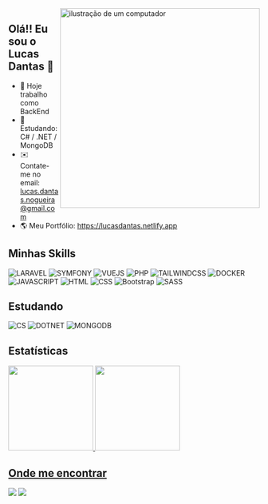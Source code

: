 <img src="https://raw.githubusercontent.com/MicaelliMedeiros/micaellimedeiros/master/image/computer-illustration.png" alt="ilustração de um computador" min-width="400px" max-width="400px" width="400px" align="right">

## Olá!! Eu sou o Lucas Dantas 👋

- 🔭 Hoje trabalho como BackEnd
- 🚀 Estudando: C# / .NET / MongoDB
- ✉️ Contate-me no email: lucas.dantas.nogueira@gmail.com
- 🌎 Meu Portfólio: https://lucasdantas.netlify.app

## Minhas Skills
![LARAVEL](https://skillicons.dev/icons?i=laravel)
![SYMFONY](https://skillicons.dev/icons?i=symfony)
![VUEJS](https://skillicons.dev/icons?i=vuejs)
![PHP](https://skillicons.dev/icons?i=php)
![TAILWINDCSS](https://skillicons.dev/icons?i=tailwindcss)
![DOCKER](https://skillicons.dev/icons?i=docker)
![JAVASCRIPT](https://skillicons.dev/icons?i=js)
![HTML](https://skillicons.dev/icons?i=html)
![CSS](https://skillicons.dev/icons?i=css)
![Bootstrap](https://skillicons.dev/icons?i=bootstrap)
![SASS](https://skillicons.dev/icons?i=sass)

## Estudando
![CS](https://skillicons.dev/icons?i=cs)
![DOTNET](https://skillicons.dev/icons?i=dotnet)
![MONGODB](https://skillicons.dev/icons?i=mongodb)
## Estatísticas

<div>
  <a href="https://github.com/lucas-dantas10">
  <img height="170em" src="https://github-readme-stats.vercel.app/api?username=lucas-dantas10&show_icons=true&theme=radical&include_all_commits=true&count_private=true"/>
  <img height="170em" src="https://github-readme-stats.vercel.app/api/top-langs/?username=lucas-dantas10&layout=compact&langs_count=7&theme=radical"/>
</div>

## Onde me encontrar
<div>
    <a href = "mailto:lucas.dantas.nogueira@gmail.com"><img src="https://img.shields.io/badge/-Gmail-%23333?style=for-the-badge&logo=gmail&logoColor=white" target="_blank"></a>
    <a href="https://www.linkedin.com/in/lucas-dantas10/" target="_blank"><img src="https://img.shields.io/badge/-LinkedIn-%230077B5?style=for-the-badge&logo=linkedin&logoColor=white" target="_blank"></a>
</div>
